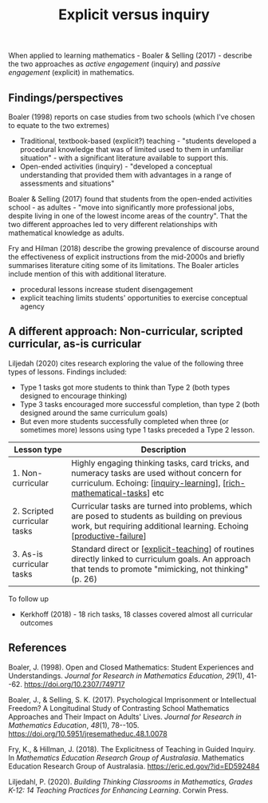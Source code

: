 ﻿---
backlinks:
- title: My Teaching Philosophy
  url: /sense/Teaching/my-teaching-philosophy.html
title: Explicit versus inquiry
---
When applied to learning mathematics - Boaler & Selling (2017) - describe the two approaches as _active engagement_ (inquiry) and _passive engagement_ (explicit) in mathematics.

## Findings/perspectives

Boaler (1998) reports on case studies from two schools (which I've chosen to equate to the two extremes)

- Traditional, textbook-based (explicit?) teaching - "students developed a procedural knowledge that was of limited used to them in unfamiliar situation" - with a significant literature available to support this.
- Open-ended activities (inquiry) - "developed a conceptual understanding that provided them with advantages in a range of assessments and situations"

Boaler & Selling (2017) found that students from the open-ended activities school - as adultes - "move into significantly more professional jobs, despite living in one of the lowest income areas of the country". That the two different approaches led to very different relationships with mathematical knowledge as adults.

Fry and Hilman (2018) describe the growing prevalence of discourse around the effectiveness of explicit instructions from the mid-2000s and briefly summarises literature citing some of its limitations. The Boaler articles include mention of this with additional literature.

- procedural lessons increase student disengagement
- explicit teaching limits students' opportunities to exercise conceptual agency

## A different approach: Non-curricular, scripted curricular, as-is curricular

Liljedah (2020) cites research exploring the value of the following three types of lessons. Findings included:

- Type 1 tasks got more students to think than Type 2 (both types designed to encourage thinking)
- Type 3 tasks encouraged more successful completion, than type 2 (both designed around the same curriculum goals)
- But even more students successfully completed when three (or sometimes more) lessons using type 1 tasks preceded a Type 2 lesson.


| Lesson type | Description |
| ----------- | ----------- |
| 1. Non-curricular | Highly engaging thinking tasks, card tricks, and numeracy tasks are used without concern for curriculum. Echoing: [[inquiry-learning]], [[rich-mathematical-tasks]] etc |
| 2. Scripted curricular tasks | Curricular tasks are turned into problems, which are posed to students as building on previous work, but requiring additional learning.  Echoing [[productive-failure]] |
| 3. As-is curricular tasks | Standard direct or [[explicit-teaching]] of routines directly linked to curriculum goals. An approach that tends to promote "mimicking, not thinking" (p. 26) | 

To follow up

- Kerkhoff (2018) - 18 rich tasks, 18 classes covered almost all curricular outcomes

## References

Boaler, J. (1998). Open and Closed Mathematics: Student Experiences and Understandings. *Journal for Research in Mathematics Education*, *29*(1), 41--62. <https://doi.org/10.2307/749717>

Boaler, J., & Selling, S. K. (2017). Psychological Imprisonment or Intellectual Freedom? A Longitudinal Study of Contrasting School Mathematics Approaches and Their Impact on Adults' Lives. *Journal for Research in Mathematics Education*, *48*(1), 78--105. <https://doi.org/10.5951/jresematheduc.48.1.0078>

Fry, K., & Hillman, J. (2018). The Explicitness of Teaching in Guided Inquiry. In *Mathematics Education Research Group of Australasia*. Mathematics Education Research Group of Australasia. <https://eric.ed.gov/?id=ED592484>

Liljedahl, P. (2020). *Building Thinking Classrooms in Mathematics, Grades K-12: 14 Teaching Practices for Enhancing Learning*. Corwin Press. 


[//begin]: # "Autogenerated link references for markdown compatibility"
[inquiry-learning]: inquiry-learning "Inquiry Learning"
[rich-mathematical-tasks]: rich-mathematical-tasks "Rich mathematical tasks"
[productive-failure]: productive-failure "Productive Failure"
[explicit-teaching]: explicit-teaching "Explicit teaching"
[//end]: # "Autogenerated link references"